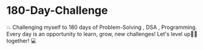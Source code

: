 # 180-Day-Challenge
💥 Challenging myself to 180 days of Problem-Solving , DSA , Programming. Every day is an opportunity to learn, grow, new challenges! Let's level up🚀🚀 together! 💻 
